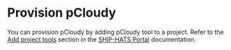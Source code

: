 # Provision pCloudy


You can provision pCloudy by adding pCloudy tool to a project. Refer to the [Add project tools](https://docs.developer.tech.gov.sg/docs/ship-hats-portal/#/manage-tools) section in the [SHIP-HATS Portal](https://docs.developer.tech.gov.sg/docs/ship-hats-portal/#/) documentation.
